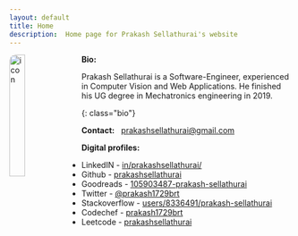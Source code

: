 ```yaml
---
layout: default
title: Home
description:  Home page for Prakash Sellathurai's website
---
```



<style>
    img.avatar {
        float:left;
        margin-right: 10px;
        width: 23.609%; 
        border-radius: 12px;
        border: 1px solid var(--tertiary);
        /* box-shadow: -7px -7px 14px #bebebe,
      7px 7px 14px #ffffff; */
    );
    }

    /* .bio {
    } */

</style>




<img class="avatar"  alt="icon" src="{{'./assets/images/avatar.jpg' | relative_url}}" aria-label="avatar" />




**Bio:**

Prakash Sellathurai is a Software-Engineer, experienced in Computer Vision and Web Applications. He finished his UG degree in Mechatronics engineering in 2019. 

{: class="bio"}

**Contact:**     &nbsp;  prakashsellathurai@gmail.com

**Digital profiles:**

- LinkedIN - [in/prakashsellathurai/](https://www.linkedin.com/in/prakashsellathurai/) 
- Github - [prakashsellathurai](https://github.com/prakashsellathurai)  
- Goodreads - [105903487-prakash-sellathurai](https://www.goodreads.com/user/show/105903487-prakash-sellathurai) 
- Twitter - [@prakash1729brt]( https://twitter.com/prakash1729brt)       
- Stackoverflow - [users/8336491/prakash-sellathurai](https://stackoverflow.com/users/8336491/prakash-sellathurai) 
- Codechef - [prakash1729brt](https://www.codechef.com/users/prakash1729brt) 
- Leetcode - [prakashsellathurai](https://leetcode.com/prakashsellathurai/) 


